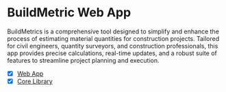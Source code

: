 # BuildMetric Web App


BuildMetrics is a comprehensive tool designed to simplify and enhance the process of estimating material quantities for construction projects. Tailored for civil engineers, quantity surveyors, and construction professionals, this app provides precise calculations, real-time updates, and a robust suite of features to streamline project planning and execution.


- [x] [Web App](apps/build-metric-web-app/README.md)
- [x] [Core Library](packages/core/README.md)
